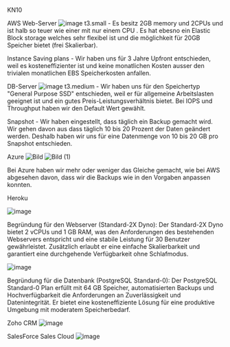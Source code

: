KN10

AWS
Web-Server
![image](https://github.com/user-attachments/assets/ebe0f127-12f1-404e-a421-0d34982813de)
t3.small - Es besitz 2GB memory und 2CPUs und ist halb so teuer wie einer mit nur einem CPU . Es hat ebesno ein Elastic Block storage welches sehr flexibel ist und die möglichkeit für 20GB Speicher bietet (frei Skalierbar).  
 
Instance Saving plans - Wir haben uns für 3 Jahre Upfront entschieden, weil es kosteneffizienter ist und keine monatlichen Kosten ausser den trivialen monatlichen EBS Speicherkosten anfallen.
 
DB-Server
 ![image](https://github.com/user-attachments/assets/6de89f84-cffc-482c-ac8e-b7c488458797)
t3.medium - Wir haben uns für den Speichertyp "General Purpose SSD" entschieden, weil er für allgemeine Arbeitslasten geeignet ist und ein gutes Preis-Leistungsverhältnis bietet.
Bei IOPS und Throughput haben wir den Default Wert gewählt.
 
Snapshot - Wir haben eingestellt, dass täglich ein Backup gemacht wird. Wir gehen davon aus dass täglich 10 bis 20 Prozent der Daten geändert werden. Deshalb haben wir uns für eine Datenmenge von 10 bis 20 GB pro Snapshot entschieden.
 


Azure
![Bild](https://github.com/user-attachments/assets/d23cb77f-8aeb-4ed0-b968-a76c5735b51f)
![Bild (1)](https://github.com/user-attachments/assets/1d4d2870-c755-4192-b78b-74145b638df7)

Bei Azure haben wir mehr oder weniger das Gleiche gemacht, wie bei AWS abgesehen davon, dass wir die Backups wie in den Vorgaben anpassen konnten.

Heroku

![image](https://github.com/user-attachments/assets/fb84fbe8-e187-4509-8bed-04d946f99072)

Begründung für den Webserver (Standard-2X Dyno):
Der Standard-2X Dyno bietet 2 vCPUs und 1 GB RAM, was den Anforderungen des bestehenden Webservers entspricht und eine stabile Leistung für 30 Benutzer gewährleistet. Zusätzlich erlaubt er eine einfache Skalierbarkeit und garantiert eine durchgehende Verfügbarkeit ohne Schlafmodus.

![image](https://github.com/user-attachments/assets/5f482a55-98f6-4355-a654-a6b53be8d363)

Begründung für die Datenbank (PostgreSQL Standard-0):
Der PostgreSQL Standard-0 Plan erfüllt mit 64 GB Speicher, automatisierten Backups und Hochverfügbarkeit die Anforderungen an Zuverlässigkeit und Datenintegrität. Er bietet eine kosteneffiziente Lösung für eine produktive Umgebung mit moderatem Speicherbedarf.

Zoho CRM
![image](https://github.com/user-attachments/assets/acb301b3-11c0-4618-9182-7d78d9a5ce1e)

SalesForce Sales Cloud
![image](https://github.com/user-attachments/assets/27bd1824-c8f1-42d2-9784-b89cd7db9a7d)
